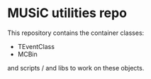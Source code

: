 # MUSiC utilities repo

This repository contains the container classes:
* TEventClass
* MCBin

and scripts / and libs to work on these objects.

